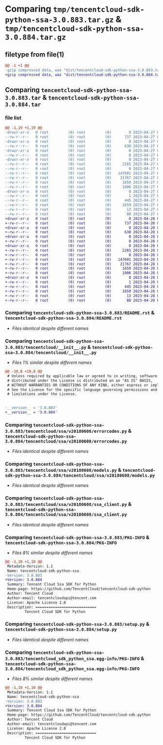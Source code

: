 # Comparing `tmp/tencentcloud-sdk-python-ssa-3.0.883.tar.gz` & `tmp/tencentcloud-sdk-python-ssa-3.0.884.tar.gz`

## filetype from file(1)

```diff
@@ -1 +1 @@
-gzip compressed data, was "dist/tencentcloud-sdk-python-ssa-3.0.883.tar", last modified: Thu Apr 27 00:48:09 2023, max compression
+gzip compressed data, was "dist/tencentcloud-sdk-python-ssa-3.0.884.tar", last modified: Fri Apr 28 02:38:08 2023, max compression
```

## Comparing `tencentcloud-sdk-python-ssa-3.0.883.tar` & `tencentcloud-sdk-python-ssa-3.0.884.tar`

### file list

```diff
@@ -1,19 +1,19 @@
-drwxr-xr-x   0 root         (0) root         (0)        0 2023-04-27 00:48:09.000000 tencentcloud-sdk-python-ssa-3.0.883/
--rw-r--r--   0 root         (0) root         (0)      737 2023-04-27 00:48:09.000000 tencentcloud-sdk-python-ssa-3.0.883/README.rst
-drwxr-xr-x   0 root         (0) root         (0)        0 2023-04-27 00:48:09.000000 tencentcloud-sdk-python-ssa-3.0.883/tencentcloud/
--rw-r--r--   0 root         (0) root         (0)      630 2023-04-27 00:48:09.000000 tencentcloud-sdk-python-ssa-3.0.883/tencentcloud/__init__.py
-drwxr-xr-x   0 root         (0) root         (0)        0 2023-04-27 00:48:09.000000 tencentcloud-sdk-python-ssa-3.0.883/tencentcloud/ssa/
--rw-r--r--   0 root         (0) root         (0)        0 2023-04-27 00:48:09.000000 tencentcloud-sdk-python-ssa-3.0.883/tencentcloud/ssa/__init__.py
-drwxr-xr-x   0 root         (0) root         (0)        0 2023-04-27 00:48:09.000000 tencentcloud-sdk-python-ssa-3.0.883/tencentcloud/ssa/v20180608/
--rw-r--r--   0 root         (0) root         (0)     2265 2023-04-27 00:48:09.000000 tencentcloud-sdk-python-ssa-3.0.883/tencentcloud/ssa/v20180608/errorcodes.py
--rw-r--r--   0 root         (0) root         (0)        0 2023-04-27 00:48:09.000000 tencentcloud-sdk-python-ssa-3.0.883/tencentcloud/ssa/v20180608/__init__.py
--rw-r--r--   0 root         (0) root         (0)   147601 2023-04-27 00:48:09.000000 tencentcloud-sdk-python-ssa-3.0.883/tencentcloud/ssa/v20180608/models.py
--rw-r--r--   0 root         (0) root         (0)    21767 2023-04-27 00:48:09.000000 tencentcloud-sdk-python-ssa-3.0.883/tencentcloud/ssa/v20180608/ssa_client.py
--rw-r--r--   0 root         (0) root         (0)     1659 2023-04-27 00:48:09.000000 tencentcloud-sdk-python-ssa-3.0.883/PKG-INFO
--rw-r--r--   0 root         (0) root         (0)     1006 2023-04-27 00:48:09.000000 tencentcloud-sdk-python-ssa-3.0.883/setup.py
-drwxr-xr-x   0 root         (0) root         (0)        0 2023-04-27 00:48:09.000000 tencentcloud-sdk-python-ssa-3.0.883/tencentcloud_sdk_python_ssa.egg-info/
--rw-r--r--   0 root         (0) root         (0)        1 2023-04-27 00:48:09.000000 tencentcloud-sdk-python-ssa-3.0.883/tencentcloud_sdk_python_ssa.egg-info/dependency_links.txt
--rw-r--r--   0 root         (0) root         (0)      445 2023-04-27 00:48:09.000000 tencentcloud-sdk-python-ssa-3.0.883/tencentcloud_sdk_python_ssa.egg-info/SOURCES.txt
--rw-r--r--   0 root         (0) root         (0)     1659 2023-04-27 00:48:09.000000 tencentcloud-sdk-python-ssa-3.0.883/tencentcloud_sdk_python_ssa.egg-info/PKG-INFO
--rw-r--r--   0 root         (0) root         (0)       13 2023-04-27 00:48:09.000000 tencentcloud-sdk-python-ssa-3.0.883/tencentcloud_sdk_python_ssa.egg-info/top_level.txt
--rw-r--r--   0 root         (0) root         (0)       88 2023-04-27 00:48:09.000000 tencentcloud-sdk-python-ssa-3.0.883/setup.cfg
+drwxr-xr-x   0 root         (0) root         (0)        0 2023-04-28 02:38:08.000000 tencentcloud-sdk-python-ssa-3.0.884/
+-rw-r--r--   0 root         (0) root         (0)      737 2023-04-28 02:38:08.000000 tencentcloud-sdk-python-ssa-3.0.884/README.rst
+drwxr-xr-x   0 root         (0) root         (0)        0 2023-04-28 02:38:08.000000 tencentcloud-sdk-python-ssa-3.0.884/tencentcloud/
+-rw-r--r--   0 root         (0) root         (0)      630 2023-04-28 02:38:08.000000 tencentcloud-sdk-python-ssa-3.0.884/tencentcloud/__init__.py
+drwxr-xr-x   0 root         (0) root         (0)        0 2023-04-28 02:38:08.000000 tencentcloud-sdk-python-ssa-3.0.884/tencentcloud/ssa/
+-rw-r--r--   0 root         (0) root         (0)        0 2023-04-28 02:38:08.000000 tencentcloud-sdk-python-ssa-3.0.884/tencentcloud/ssa/__init__.py
+drwxr-xr-x   0 root         (0) root         (0)        0 2023-04-28 02:38:08.000000 tencentcloud-sdk-python-ssa-3.0.884/tencentcloud/ssa/v20180608/
+-rw-r--r--   0 root         (0) root         (0)     2265 2023-04-28 02:38:08.000000 tencentcloud-sdk-python-ssa-3.0.884/tencentcloud/ssa/v20180608/errorcodes.py
+-rw-r--r--   0 root         (0) root         (0)        0 2023-04-28 02:38:08.000000 tencentcloud-sdk-python-ssa-3.0.884/tencentcloud/ssa/v20180608/__init__.py
+-rw-r--r--   0 root         (0) root         (0)   147601 2023-04-28 02:38:08.000000 tencentcloud-sdk-python-ssa-3.0.884/tencentcloud/ssa/v20180608/models.py
+-rw-r--r--   0 root         (0) root         (0)    21767 2023-04-28 02:38:08.000000 tencentcloud-sdk-python-ssa-3.0.884/tencentcloud/ssa/v20180608/ssa_client.py
+-rw-r--r--   0 root         (0) root         (0)     1659 2023-04-28 02:38:08.000000 tencentcloud-sdk-python-ssa-3.0.884/PKG-INFO
+-rw-r--r--   0 root         (0) root         (0)     1006 2023-04-28 02:38:08.000000 tencentcloud-sdk-python-ssa-3.0.884/setup.py
+drwxr-xr-x   0 root         (0) root         (0)        0 2023-04-28 02:38:08.000000 tencentcloud-sdk-python-ssa-3.0.884/tencentcloud_sdk_python_ssa.egg-info/
+-rw-r--r--   0 root         (0) root         (0)        1 2023-04-28 02:38:08.000000 tencentcloud-sdk-python-ssa-3.0.884/tencentcloud_sdk_python_ssa.egg-info/dependency_links.txt
+-rw-r--r--   0 root         (0) root         (0)      445 2023-04-28 02:38:08.000000 tencentcloud-sdk-python-ssa-3.0.884/tencentcloud_sdk_python_ssa.egg-info/SOURCES.txt
+-rw-r--r--   0 root         (0) root         (0)     1659 2023-04-28 02:38:08.000000 tencentcloud-sdk-python-ssa-3.0.884/tencentcloud_sdk_python_ssa.egg-info/PKG-INFO
+-rw-r--r--   0 root         (0) root         (0)       13 2023-04-28 02:38:08.000000 tencentcloud-sdk-python-ssa-3.0.884/tencentcloud_sdk_python_ssa.egg-info/top_level.txt
+-rw-r--r--   0 root         (0) root         (0)       88 2023-04-28 02:38:08.000000 tencentcloud-sdk-python-ssa-3.0.884/setup.cfg
```

### Comparing `tencentcloud-sdk-python-ssa-3.0.883/README.rst` & `tencentcloud-sdk-python-ssa-3.0.884/README.rst`

 * *Files identical despite different names*

### Comparing `tencentcloud-sdk-python-ssa-3.0.883/tencentcloud/__init__.py` & `tencentcloud-sdk-python-ssa-3.0.884/tencentcloud/__init__.py`

 * *Files 1% similar despite different names*

```diff
@@ -10,8 +10,8 @@
 # Unless required by applicable law or agreed to in writing, software
 # distributed under the License is distributed on an "AS IS" BASIS,
 # WITHOUT WARRANTIES OR CONDITIONS OF ANY KIND, either express or implied.
 # See the License for the specific language governing permissions and
 # limitations under the License.
 
 
-__version__ = '3.0.883'
+__version__ = '3.0.884'
```

### Comparing `tencentcloud-sdk-python-ssa-3.0.883/tencentcloud/ssa/v20180608/errorcodes.py` & `tencentcloud-sdk-python-ssa-3.0.884/tencentcloud/ssa/v20180608/errorcodes.py`

 * *Files identical despite different names*

### Comparing `tencentcloud-sdk-python-ssa-3.0.883/tencentcloud/ssa/v20180608/models.py` & `tencentcloud-sdk-python-ssa-3.0.884/tencentcloud/ssa/v20180608/models.py`

 * *Files identical despite different names*

### Comparing `tencentcloud-sdk-python-ssa-3.0.883/tencentcloud/ssa/v20180608/ssa_client.py` & `tencentcloud-sdk-python-ssa-3.0.884/tencentcloud/ssa/v20180608/ssa_client.py`

 * *Files identical despite different names*

### Comparing `tencentcloud-sdk-python-ssa-3.0.883/PKG-INFO` & `tencentcloud-sdk-python-ssa-3.0.884/PKG-INFO`

 * *Files 8% similar despite different names*

```diff
@@ -1,10 +1,10 @@
 Metadata-Version: 1.1
 Name: tencentcloud-sdk-python-ssa
-Version: 3.0.883
+Version: 3.0.884
 Summary: Tencent Cloud Ssa SDK for Python
 Home-page: https://github.com/TencentCloud/tencentcloud-sdk-python
 Author: Tencent Cloud
 Author-email: tencentcloudapi@tencent.com
 License: Apache License 2.0
 Description: ============================
         Tencent Cloud SDK for Python
```

### Comparing `tencentcloud-sdk-python-ssa-3.0.883/setup.py` & `tencentcloud-sdk-python-ssa-3.0.884/setup.py`

 * *Files identical despite different names*

### Comparing `tencentcloud-sdk-python-ssa-3.0.883/tencentcloud_sdk_python_ssa.egg-info/PKG-INFO` & `tencentcloud-sdk-python-ssa-3.0.884/tencentcloud_sdk_python_ssa.egg-info/PKG-INFO`

 * *Files 8% similar despite different names*

```diff
@@ -1,10 +1,10 @@
 Metadata-Version: 1.1
 Name: tencentcloud-sdk-python-ssa
-Version: 3.0.883
+Version: 3.0.884
 Summary: Tencent Cloud Ssa SDK for Python
 Home-page: https://github.com/TencentCloud/tencentcloud-sdk-python
 Author: Tencent Cloud
 Author-email: tencentcloudapi@tencent.com
 License: Apache License 2.0
 Description: ============================
         Tencent Cloud SDK for Python
```

